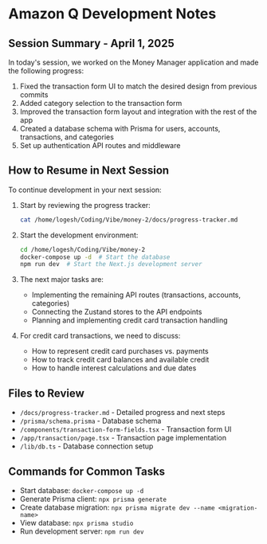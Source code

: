 # Amazon Q Development Notes

## Session Summary - April 1, 2025

In today's session, we worked on the Money Manager application and made the following progress:

1. Fixed the transaction form UI to match the desired design from previous commits
2. Added category selection to the transaction form
3. Improved the transaction form layout and integration with the rest of the app
4. Created a database schema with Prisma for users, accounts, transactions, and categories
5. Set up authentication API routes and middleware

## How to Resume in Next Session

To continue development in your next session:

1. Start by reviewing the progress tracker:
   ```bash
   cat /home/logesh/Coding/Vibe/money-2/docs/progress-tracker.md
   ```

2. Start the development environment:
   ```bash
   cd /home/logesh/Coding/Vibe/money-2
   docker-compose up -d  # Start the database
   npm run dev  # Start the Next.js development server
   ```

3. The next major tasks are:
   - Implementing the remaining API routes (transactions, accounts, categories)
   - Connecting the Zustand stores to the API endpoints
   - Planning and implementing credit card transaction handling

4. For credit card transactions, we need to discuss:
   - How to represent credit card purchases vs. payments
   - How to track credit card balances and available credit
   - How to handle interest calculations and due dates

## Files to Review

- `/docs/progress-tracker.md` - Detailed progress and next steps
- `/prisma/schema.prisma` - Database schema
- `/components/transaction-form-fields.tsx` - Transaction form UI
- `/app/transaction/page.tsx` - Transaction page implementation
- `/lib/db.ts` - Database connection setup

## Commands for Common Tasks

- Start database: `docker-compose up -d`
- Generate Prisma client: `npx prisma generate`
- Create database migration: `npx prisma migrate dev --name <migration-name>`
- View database: `npx prisma studio`
- Run development server: `npm run dev`
